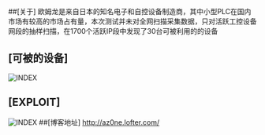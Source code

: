 ﻿##[关于]
欧姆龙是来自日本的知名电子和自控设备制造商，其中小型PLC在国内市场有较高的市场占有量，本次测试并未对全网扫描采集数据，只对活跃工控设备网段的抽样扫描，在1700个活跃IP段中发现了30台可被利用的的设备
## [可被的设备]
![INDEX](/getok.PNG)
## [EXPLOIT]
![INDEX](/run.PNG)
##[博客地址]
http://az0ne.lofter.com/
